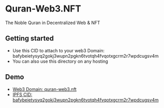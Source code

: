 # Quran-Web3.NFT

The Noble Quran in Decentralized Web &amp; NFT

## Getting started
*  Use this CID to attach to your web3 Domain: bafybeietysyq2gokj3wupn2pgkn6tvotqh4fvqotxgcrm2r7wpdcugsv4m
*  You can also use this directory on any hosting

## Demo
*  <a href="https://quran--web3-crypto.ipns.dweb.link/">Web3 Domain: quran-web3.nft</a>
*  <a href="https://ipfs.io/ipfs/bafybeietysyq2gokj3wupn2pgkn6tvotqh4fvqotxgcrm2r7wpdcugsv4m">IPFS CID: bafybeietysyq2gokj3wupn2pgkn6tvotqh4fvqotxgcrm2r7wpdcugsv4m</a>
